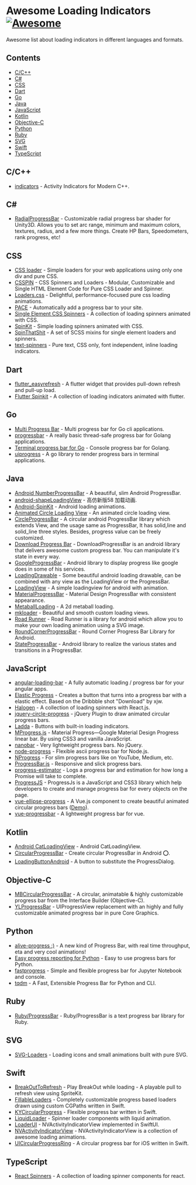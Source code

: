 # Awesome Loading Indicators [![Awesome](https://awesome.re/badge.svg)](https://awesome.re)

Awesome list about loading indicators in different languages and formats.

## Contents

- [C/C++](#cc)
- [C#](#c)
- [CSS](#css)
- [Dart](#dart)
- [Go](#go)
- [Java](#java)
- [JavaScript](#javascript)
- [Kotlin](#kotlin)
- [Objective-C](#objective-c)
- [Python](#python)
- [Ruby](#ruby)
- [SVG](#svg)
- [Swift](#swift)
- [TypeScript](#typescript)

## C/C++

- [indicators](https://github.com/p-ranav/indicators) - Activity Indicators for Modern C++.

## C#

- [RadialProgressBar](https://github.com/AdultLink/RadialProgressBar) - Customizable radial progress bar shader for Unity3D. Allows you to set arc range, minimum and maximum colors, textures, radius, and a few more things. Create HP Bars, Speedometers, rank progress, etc!

## CSS

- [CSS loader](https://github.com/raphaelfabeni/css-loader) - Simple loaders for your web applications using only one div and pure CSS.
- [CSSPIN](https://github.com/webkul/csspin) - CSS Spinners and Loaders - Modular, Customizable and Single HTML Element Code for Pure CSS Loader and Spinner.
- [Loaders.css](https://github.com/ConnorAtherton/loaders.css) - Delightful, performance-focused pure css loading animations.
- [PACE](https://github.com/CodeByZach/pace) - Automatically add a progress bar to your site.
- [Single Element CSS Spinners](https://github.com/lukehaas/css-loaders) - A collection of loading spinners animated with CSS.
- [SpinKit](https://github.com/tobiasahlin/SpinKit) - Simple loading spinners animated with CSS.
- [SpinThatShit](https://github.com/MatejKustec/SpinThatShit) - A set of SCSS mixins for single element loaders and spinners.
- [text-spinners](https://github.com/maxbeier/text-spinners) - Pure text, CSS only, font independent, inline loading indicators.

## Dart

- [flutter_easyrefresh](https://github.com/xuelongqy/flutter_easyrefresh) - A flutter widget that provides pull-down refresh and pull-up load.
- [Flutter Spinkit](https://github.com/jogboms/flutter_spinkit) - A collection of loading indicators animated with flutter.

## Go

- [Multi Progress Bar](https://github.com/vbauerster/mpb) - Multi progress bar for Go cli applications.
- [progressbar](https://github.com/schollz/progressbar) - A really basic thread-safe progress bar for Golang applications.
- [Terminal progress bar for Go](https://github.com/cheggaaa/pb) - Console progress bar for Golang.
- [uiprogress](https://github.com/gosuri/uiprogress) - A go library to render progress bars in terminal applications.

## Java

- [Android NumberProgressBar](https://github.com/daimajia/NumberProgressBar) - A beautiful, slim Android ProgressBar.
- [android-shapeLoadingView](https://github.com/zzz40500/android-shapeLoadingView) - 高仿新版58 加载动画.
- [Android-SpinKit](https://github.com/ybq/Android-SpinKit) - Android loading animations.
- [Animated Circle Loading View](https://github.com/jlmd/AnimatedCircleLoadingView) - An animated circle loading view.
- [CircleProgressBar](https://github.com/dinuscxj/CircleProgressBar) - A circular android ProgressBar library which extends View, and the usage same as ProgressBar, It has solid,line and solid_line three styles. Besides, progress value can be freely customized.
- [Download Progress Bar](https://github.com/panwrona/DownloadProgressBar) - DownloadProgressBar is an android library that delivers awesome custom progress bar. You can manipulate it's state in every way.
- [GoogleProgressBar](https://github.com/jpardogo/GoogleProgressBar) - Android library to display progress like google does in some of his services.
- [LoadingDrawable](https://github.com/dinuscxj/LoadingDrawable) - Some beautiful android loading drawable, can be combined with any view as the LoadingView or the ProgressBar.
- [LoadingView](https://github.com/ldoublem/LoadingView) - A simple loadingview for android with animation.
- [MaterialProgressBar](https://github.com/zhanghai/MaterialProgressBar) - Material Design ProgressBar with consistent appearance.
- [MetaballLoading](https://github.com/dodola/MetaballLoading) - A 2d metaball loading.
- [mkloader](https://github.com/nntuyen/mkloader) - Beautiful and smooth custom loading views.
- [Road Runner](https://github.com/glomadrian/RoadRunner) - Road Runner is a library for android which allow you to make your own loading animation using a SVG image.
- [RoundCornerProgressBar](https://github.com/akexorcist/RoundCornerProgressBar) - Round Corner Progress Bar Library for Android.
- [StateProgressBar](https://github.com/kofigyan/StateProgressBar) - Android library to realize the various states and transitions in a ProgressBar.

## JavaScript

- [angular-loading-bar](https://github.com/chieffancypants/angular-loading-bar) - A fully automatic loading / progress bar for your angular apps.
- [Elastic Progress](https://github.com/codrops/ElasticProgress) - Creates a button that turns into a progress bar with a elastic effect. Based on the Dribbble shot "Download" by xjw.
- [Halogen](https://github.com/yuanyan/halogen) - A collection of loading spinners with React.js.
- [jquery-circle-progress](https://github.com/kottenator/jquery-circle-progress) - jQuery Plugin to draw animated circular progress bars.
- [Ladda](https://github.com/hakimel/Ladda) - Buttons with built-in loading indicators.
- [MProgress.js](https://github.com/lightningtgc/MProgress.js) - Material Progress—Google Material Design Progress linear bar. By using CSS3 and vanilla JavaScript.
- [nanobar](https://github.com/jacoborus/nanobar) - Very lightweight progress bars. No jQuery.
- [node-progress](https://github.com/visionmedia/node-progress) - Flexible ascii progress bar for Node.js.
- [NProgress](https://github.com/rstacruz/nprogress) - For slim progress bars like on YouTube, Medium, etc.
- [ProgressBar.js](https://github.com/kimmobrunfeldt/progressbar.js) - Responsive and slick progress bars.
- [progress-estimator](https://github.com/bvaughn/progress-estimator) - Logs a progress bar and estimation for how long a Promise will take to complete.
- [ProgressJS](https://github.com/usablica/progress.js) - ProgressJs is a JavaScript and CSS3 library which help developers to create and manage progress bar for every objects on the page.
- [vue-ellipse-progress](https://github.com/setaman/vue-ellipse-progress) - A Vue.js component to create beautiful animated circular progress bars ([Demo](https://vue-ellipse-progress-demo.netlify.com/)).
- [vue-progressbar](https://github.com/hilongjw/vue-progressbar) - A lightweight progress bar for vue.

## Kotlin

- [Android CatLoadingView](https://github.com/Rogero0o/CatLoadingView) - Android CatLoadingView.
- [CircularProgressBar](https://github.com/lopspower/CircularProgressBar) - Create circular ProgressBar in Android ⭕.
- [LoadingButtonAndroid](https://github.com/leandroBorgesFerreira/LoadingButtonAndroid) - A button to substitute the ProgressDialog.

## Objective-C

- [MBCircularProgressBar](https://github.com/MatiBot/MBCircularProgressBar) - A circular, animatable & highly customizable progress bar from the Interface Builder (Objective-C).
- [YLProgressBar](https://github.com/yannickl/YLProgressBar) - UIProgressView replacement with an highly and fully customizable animated progress bar in pure Core Graphics.

## Python

- [alive-progress :)](https://github.com/rsalmei/alive-progress) - A new kind of Progress Bar, with real time throughput, eta and very cool animations!
- [Easy progress reporting for Python](https://github.com/verigak/progress) - Easy to use progress bars for Python.
- [fastprogress](https://github.com/fastai/fastprogress) - Simple and flexible progress bar for Jupyter Notebook and console.
- [tqdm](https://github.com/tqdm/tqdm) - A Fast, Extensible Progress Bar for Python and CLI.

## Ruby

- [Ruby/ProgressBar](https://github.com/jfelchner/ruby-progressbar) - Ruby/ProgressBar is a text progress bar library for Ruby.

## SVG

- [SVG-Loaders](https://github.com/SamHerbert/SVG-Loaders) - Loading icons and small animations built with pure SVG.

## Swift

- [BreakOutToRefresh](https://github.com/dasdom/BreakOutToRefresh) - Play BreakOut while loading - A playable pull to refresh view using SpriteKit.
- [FillableLoaders](https://github.com/polqf/FillableLoaders) - Completely customizable progress based loaders drawn using custom CGPaths written in Swift.
- [KYCircularProgress](https://github.com/kentya6/KYCircularProgress) - Flexible progress bar written in Swift.
- [LiquidLoader](https://github.com/yoavlt/LiquidLoader) - Spinner loader components with liquid animation.
- [LoaderUI](https://github.com/ninjaprox/LoaderUI) - NVActivityIndicatorView implemented in SwiftUI.
- [NVActivityIndicatorView](https://github.com/ninjaprox/NVActivityIndicatorView) - NVActivityIndicatorView is a collection of awesome loading animations.
- [UICircularProgressRing](https://github.com/luispadron/UICircularProgressRing) - A circular progress bar for iOS written in Swift.

## TypeScript

- [React Spinners](https://github.com/davidhu2000/react-spinners) - A collection of loading spinner components for react.
